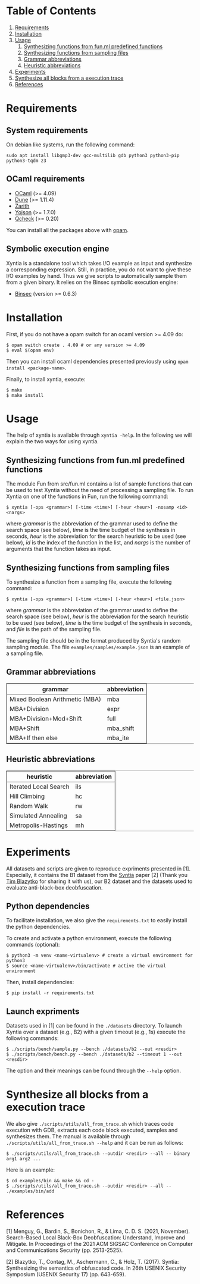 
# Table of Contents

1.  [Requirements](#requirements)
2.  [Installation](#installation)
3.  [Usage](#usage)
    1.  [Synthesizing functions from fun.ml predefined functions](#synthesizing-functions-from-funml-predefined-functions)
    2.  [Synthesizing functions from sampling files](#synthesizing-functions-from-sampling-files)
    3.  [Grammar abbreviations](#grammar-abbreviations)
    4.  [Heuristic abbreviations](#heuristic-abbreviations)
4.  [Experiments](#experiments)
5.  [Synthesize all blocks from a execution trace](#synthesize-all-blocks-from-a-execution-trace)
6.  [References](#references)


# Requirements

## System requirements

On debian like systems, run the following command: 
```
sudo apt install libgmp3-dev gcc-multilib gdb python3 python3-pip python3-tqdm z3
```

## OCaml requirements

-   [OCaml](https://ocaml.org/docs/install.fr.html) (>= 4.09)
-   [Dune](https://github.com/ocaml/dune) (>= 1.11.4)
-   [Zarith](https://github.com/ocaml/Zarith)
-   [Yojson](https://github.com/ocaml-community/yojson) (>= 1.7.0)
-   [Qcheck](https://github.com/c-cube/qcheck/) (>= 0.20)

You can install all the packages above with [opam](https://opam.ocaml.org/).

## Symbolic execution engine

Xyntia is a standalone tool which takes I/O example as input and synthesize a corresponding expression. 
Still, in practice, you do not want to give these I/O examples by hand. 
Thus we give scripts to automatically sample them from a given binary. 
It relies on the Binsec symbolic execution engine:
-   [Binsec](https://binsec.github.io/) (version >= 0.6.3)

# Installation

First, if you do not have a opam switch for an ocaml version >= 4.09 do:
```
$ opam switch create . 4.09 # or any version >= 4.09
$ eval $(opam env)
```

Then you can install ocaml dependencies presented previously using `opam install <package-name>`.

Finally, to install xyntia, execute:
```
$ make
$ make install
```

# Usage

The help of xyntia is available through `xyntia -help`. In the following we will explain the two ways for using xyntia. 

## Synthesizing functions from fun.ml predefined functions

The module Fun from src/fun.ml contains a list of sample functions that can be used to test Xyntia without the need of processing a sampling file.
To run Xyntia on one of the functions in Fun, run the following command:

```
$ xyntia [-ops <grammar>] [-time <time>] [-heur <heur>] -nosamp <id> <nargs>
```

where *grammar* is the abbreviation of the grammar used to define the search space (see below), *time* is the time budget of the synthesis in seconds, *heur* is the abbreviation for the search heuristic to be used (see below), *id* is the index of the function in the list, and *nargs* is the number of arguments that the function takes as input.


## Synthesizing functions from sampling files

To synthesize a function from a sampling file, execute the following command:

```
$ xyntia [-ops <grammar>] [-time <time>] [-heur <heur>] <file.json>
```
where *grammar* is the abbreviation of the grammar used to define the search space (see below), *heur* is the abbreviation for the search heuristic to be used (see below), *time* is the time budget of the synthesis in seconds, and *file* is the path of the sampling file.

The sampling file should be in the format produced by Syntia's random sampling module. The file `examples/samples/example.json` is an example of a sampling file.


## Grammar abbreviations

<table border="2" cellspacing="0" cellpadding="6" rules="groups" frame="hsides">


<colgroup>
<col  class="org-left" />

<col  class="org-left" />
</colgroup>
<thead>
<tr>
<th scope="col" class="org-left">grammar</th>
<th scope="col" class="org-left">abbreviation</th>
</tr>
</thead>

<tbody>
<tr>
<td class="org-left">Mixed Boolean Arithmetic (MBA)</td>
<td class="org-left">mba</td>
</tr>


<tr>
<td class="org-left">MBA+Division</td>
<td class="org-left">expr</td>
</tr>


<tr>
<td class="org-left">MBA+Division+Mod+Shift</td>
<td class="org-left">full</td>
</tr>


<tr>
<td class="org-left">MBA+Shift</td>
<td class="org-left">mba_shift</td>
</tr>


<tr>
<td class="org-left">MBA+If then else</td>
<td class="org-left">mba_ite</td>
</tr>
</tbody>
</table>

## Heuristic abbreviations

<table border="2" cellspacing="0" cellpadding="6" rules="groups" frame="hsides">


<colgroup>
<col  class="org-left" />

<col  class="org-left" />
</colgroup>
<thead>
<tr>
<th scope="col" class="org-left">heuristic</th>
<th scope="col" class="org-left">abbreviation</th>
</tr>
</thead>

<tbody>
<tr>
<td class="org-left">Iterated Local Search</td>
<td class="org-left">ils</td>
</tr>


<tr>
<td class="org-left">Hill Climbing</td>
<td class="org-left">hc</td>
</tr>


<tr>
<td class="org-left">Random Walk</td>
<td class="org-left">rw</td>
</tr>


<tr>
<td class="org-left">Simulated Annealing</td>
<td class="org-left">sa</td>
</tr>


<tr>
<td class="org-left">Metropolis-Hastings</td>
<td class="org-left">mh</td>
</tr>
</tbody>
</table>

# Experiments

All datasets and scripts are given to reproduce expriments presented in [1]. Especially, it contains the B1 dataset from the [Syntia](https://github.com/RUB-SysSec/syntia) paper [2] 
(Thank you [Tim Blazytko](https://synthesis.to/) for sharing it with us), our B2 dataset and the datasets used to evaluate anti-black-box deobfuscation.

## Python dependencies

To facilitate installation, we also give the `requirements.txt` to easily install the python dependencies.

To create and activate a python environment, execute the following commands (optional):
```
$ python3 -m venv <name-virtualenv> # create a virtual environment for python3
$ source <name-virtualenv>/bin/activate # active the virtual environment
```

Then, install dependencies:
```
$ pip install -r requirements.txt
```

## Launch expriments

Datasets used in [1] can be found in the `./datasets` directory.
To launch Xyntia over a dataset (e.g., B2) with a given timeout (e.g., 1s) execute the following commands:

```
$ ./scripts/bench/sample.py --bench ./datasets/b2 --out <resdir>
$ ./scripts/bench/bench.py --bench ./datasets/b2 --timeout 1 --out <resdir>
```

The option and their meanings can be found through the `--help` option.


# Synthesize all blocks from a execution trace

We also give `./scripts/utils/all_from_trace.sh` which traces code execution with GDB, extracts each code block executed, samples and synthesizes them.
The manual is available through `./scripts/utils/all_from_trace.sh --help` and it can be run as follows: 

```
$ ./scripts/utils/all_from_trace.sh --outdir <resdir> --all -- binary arg1 arg2 ...
```

Here is an example:

```
$ cd examples/bin && make && cd -
$ ./scripts/utils/all_from_trace.sh --outdir <resdir> --all -- ./examples/bin/add
```

# References

[1] Menguy, G., Bardin, S., Bonichon, R., & Lima, C. D. S. (2021, November). Search-Based Local Black-Box Deobfuscation: Understand, Improve and Mitigate. In Proceedings of the 2021 ACM SIGSAC Conference on Computer and Communications Security (pp. 2513-2525).

[2] Blazytko, T., Contag, M., Aschermann, C., & Holz, T. (2017). Syntia: Synthesizing the semantics of obfuscated code. In 26th USENIX Security Symposium (USENIX Security 17) (pp. 643-659).

